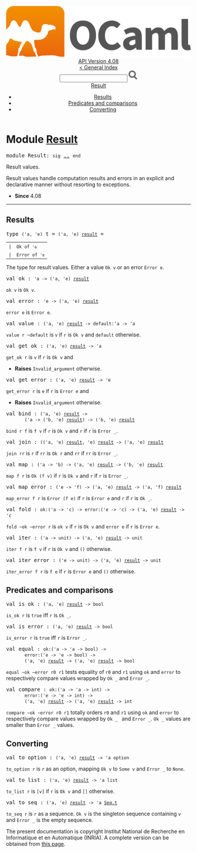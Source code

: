 <!-- ((! set title API !)) ((! set documentation !)) ((! set api !)) ((! set nobreadcrumb !)) -->
<div class="api"><header><nav class="toc brand"><a class="brand" href="https://ocaml.org/"><img src="colour-logo-gray.svg" class="svg" alt="OCaml"></a></nav><nav class="toc"><div class="toc_version"><a href="/docs" id="version-select">API Version 4.08</a></div><a href="index.html">&lt; General Index</a><div class="api_search"><input type="text" name="apisearch" id="api_search" oninput="mySearch(false);" onkeypress="this.oninput();" onclick="this.oninput();" onpaste="this.oninput();">
<img src="search_icon.svg" alt="Search" class="svg" onclick="mySearch(false)"></div>
<div id="search_results"></div><div class="toc_title"><a href="#top">Result</a></div><ul><li><a href="#results">Results</a></li><li><a href="#preds">Predicates and comparisons</a></li><li><a href="#convert">Converting</a></li></ul></nav></header>

<h1>Module <a href="type_Result.html">Result</a></h1>

<pre><span id="MODULEResult"><span class="keyword">module</span> Result</span>: <code class="code"><span class="keyword">sig</span></code> <a href="Result.html">..</a> <code class="code"><span class="keyword">end</span></code></pre><div class="info module top">
<div class="info-desc">
<p>Result values.</p>

<p>Result values handle computation results and errors in an explicit
    and declarative manner without resorting to exceptions.</p>
</div>
<ul class="info-attributes">
<li><b>Since</b> 4.08</li>
</ul>
</div>
<hr width="100%">
<h2 id="results">Results</h2>
<pre><span id="TYPEt"><span class="keyword">type</span> <code class="type">('a, 'e)</code> t</span> = <code class="type">('a, 'e) <a href="Stdlib.html#TYPEresult">result</a></code> = </pre><table class="typetable">
<tbody><tr>
<td align="left" valign="top">
<code><span class="keyword">|</span></code></td>
<td align="left" valign="top">
<code><span id="TYPEELTt.Ok"><span class="constructor">Ok</span></span> <span class="keyword">of</span> <code class="type">'a</code></code></td>

</tr>
<tr>
<td align="left" valign="top">
<code><span class="keyword">|</span></code></td>
<td align="left" valign="top">
<code><span id="TYPEELTt.Error"><span class="constructor">Error</span></span> <span class="keyword">of</span> <code class="type">'e</code></code></td>

</tr></tbody></table>

<div class="info ">
<div class="info-desc">
<p>The type for result values. Either a value <code class="code"><span class="constructor">Ok</span>&nbsp;v</code> or an error <code class="code"><span class="constructor">Error</span>&nbsp;e</code>.</p>
</div>
</div>


<pre><span id="VALok"><span class="keyword">val</span> ok</span> : <code class="type">'a -&gt; ('a, 'e) <a href="Stdlib.html#TYPEresult">result</a></code></pre><div class="info ">
<div class="info-desc">
<p><code class="code">ok&nbsp;v</code> is <code class="code"><span class="constructor">Ok</span>&nbsp;v</code>.</p>
</div>
</div>

<pre><span id="VALerror"><span class="keyword">val</span> error</span> : <code class="type">'e -&gt; ('a, 'e) <a href="Stdlib.html#TYPEresult">result</a></code></pre><div class="info ">
<div class="info-desc">
<p><code class="code">error&nbsp;e</code> is <code class="code"><span class="constructor">Error</span>&nbsp;e</code>.</p>
</div>
</div>

<pre><span id="VALvalue"><span class="keyword">val</span> value</span> : <code class="type">('a, 'e) <a href="Stdlib.html#TYPEresult">result</a> -&gt; default:'a -&gt; 'a</code></pre><div class="info ">
<div class="info-desc">
<p><code class="code">value&nbsp;r&nbsp;~default</code> is <code class="code">v</code> if <code class="code">r</code> is <code class="code"><span class="constructor">Ok</span>&nbsp;v</code> and <code class="code">default</code> otherwise.</p>
</div>
</div>

<pre><span id="VALget_ok"><span class="keyword">val</span> get_ok</span> : <code class="type">('a, 'e) <a href="Stdlib.html#TYPEresult">result</a> -&gt; 'a</code></pre><div class="info ">
<div class="info-desc">
<p><code class="code">get_ok&nbsp;r</code> is <code class="code">v</code> if <code class="code">r</code> is <code class="code"><span class="constructor">Ok</span>&nbsp;v</code> and</p>
</div>
<ul class="info-attributes">
<li><b>Raises</b> <code>Invalid_argument</code> otherwise.</li>
</ul>
</div>

<pre><span id="VALget_error"><span class="keyword">val</span> get_error</span> : <code class="type">('a, 'e) <a href="Stdlib.html#TYPEresult">result</a> -&gt; 'e</code></pre><div class="info ">
<div class="info-desc">
<p><code class="code">get_error&nbsp;r</code> is <code class="code">e</code> if <code class="code">r</code> is <code class="code"><span class="constructor">Error</span>&nbsp;e</code> and</p>
</div>
<ul class="info-attributes">
<li><b>Raises</b> <code>Invalid_argument</code> otherwise.</li>
</ul>
</div>

<pre><span id="VALbind"><span class="keyword">val</span> bind</span> : <code class="type">('a, 'e) <a href="Stdlib.html#TYPEresult">result</a> -&gt;<br>       ('a -&gt; ('b, 'e) <a href="Stdlib.html#TYPEresult">result</a>) -&gt; ('b, 'e) <a href="Stdlib.html#TYPEresult">result</a></code></pre><div class="info ">
<div class="info-desc">
<p><code class="code">bind&nbsp;r&nbsp;f</code> is <code class="code">f&nbsp;v</code> if <code class="code">r</code> is <code class="code"><span class="constructor">Ok</span>&nbsp;v</code> and <code class="code">r</code> if <code class="code">r</code> is <code class="code"><span class="constructor">Error</span>&nbsp;_</code>.</p>
</div>
</div>

<pre><span id="VALjoin"><span class="keyword">val</span> join</span> : <code class="type">(('a, 'e) <a href="Stdlib.html#TYPEresult">result</a>, 'e) <a href="Stdlib.html#TYPEresult">result</a> -&gt; ('a, 'e) <a href="Stdlib.html#TYPEresult">result</a></code></pre><div class="info ">
<div class="info-desc">
<p><code class="code">join&nbsp;rr</code> is <code class="code">r</code> if <code class="code">rr</code> is <code class="code"><span class="constructor">Ok</span>&nbsp;r</code> and <code class="code">rr</code> if <code class="code">rr</code> is <code class="code"><span class="constructor">Error</span>&nbsp;_</code>.</p>
</div>
</div>

<pre><span id="VALmap"><span class="keyword">val</span> map</span> : <code class="type">('a -&gt; 'b) -&gt; ('a, 'e) <a href="Stdlib.html#TYPEresult">result</a> -&gt; ('b, 'e) <a href="Stdlib.html#TYPEresult">result</a></code></pre><div class="info ">
<div class="info-desc">
<p><code class="code">map&nbsp;f&nbsp;r</code> is <code class="code"><span class="constructor">Ok</span>&nbsp;(f&nbsp;v)</code> if <code class="code">r</code> is <code class="code"><span class="constructor">Ok</span>&nbsp;v</code> and <code class="code">r</code> if <code class="code">r</code> is <code class="code"><span class="constructor">Error</span>&nbsp;_</code>.</p>
</div>
</div>

<pre><span id="VALmap_error"><span class="keyword">val</span> map_error</span> : <code class="type">('e -&gt; 'f) -&gt; ('a, 'e) <a href="Stdlib.html#TYPEresult">result</a> -&gt; ('a, 'f) <a href="Stdlib.html#TYPEresult">result</a></code></pre><div class="info ">
<div class="info-desc">
<p><code class="code">map_error&nbsp;f&nbsp;r</code> is <code class="code"><span class="constructor">Error</span>&nbsp;(f&nbsp;e)</code> if <code class="code">r</code> is <code class="code"><span class="constructor">Error</span>&nbsp;e</code> and <code class="code">r</code> if
    <code class="code">r</code> is <code class="code"><span class="constructor">Ok</span>&nbsp;_</code>.</p>
</div>
</div>

<pre><span id="VALfold"><span class="keyword">val</span> fold</span> : <code class="type">ok:('a -&gt; 'c) -&gt; error:('e -&gt; 'c) -&gt; ('a, 'e) <a href="Stdlib.html#TYPEresult">result</a> -&gt; 'c</code></pre><div class="info ">
<div class="info-desc">
<p><code class="code">fold&nbsp;~ok&nbsp;~error&nbsp;r</code> is <code class="code">ok&nbsp;v</code> if <code class="code">r</code> is <code class="code"><span class="constructor">Ok</span>&nbsp;v</code> and <code class="code">error&nbsp;e</code> if <code class="code">r</code>
    is <code class="code"><span class="constructor">Error</span>&nbsp;e</code>.</p>
</div>
</div>

<pre><span id="VALiter"><span class="keyword">val</span> iter</span> : <code class="type">('a -&gt; unit) -&gt; ('a, 'e) <a href="Stdlib.html#TYPEresult">result</a> -&gt; unit</code></pre><div class="info ">
<div class="info-desc">
<p><code class="code">iter&nbsp;f&nbsp;r</code> is <code class="code">f&nbsp;v</code> if <code class="code">r</code> is <code class="code"><span class="constructor">Ok</span>&nbsp;v</code> and <code class="code">()</code> otherwise.</p>
</div>
</div>

<pre><span id="VALiter_error"><span class="keyword">val</span> iter_error</span> : <code class="type">('e -&gt; unit) -&gt; ('a, 'e) <a href="Stdlib.html#TYPEresult">result</a> -&gt; unit</code></pre><div class="info ">
<div class="info-desc">
<p><code class="code">iter_error&nbsp;f&nbsp;r</code> is <code class="code">f&nbsp;e</code> if <code class="code">r</code> is <code class="code"><span class="constructor">Error</span>&nbsp;e</code> and <code class="code">()</code> otherwise.</p>
</div>
</div>
<h2 id="preds">Predicates and comparisons</h2>
<pre><span id="VALis_ok"><span class="keyword">val</span> is_ok</span> : <code class="type">('a, 'e) <a href="Stdlib.html#TYPEresult">result</a> -&gt; bool</code></pre><div class="info ">
<div class="info-desc">
<p><code class="code">is_ok&nbsp;r</code> is <code class="code"><span class="keyword">true</span></code> iff <code class="code">r</code> is <code class="code"><span class="constructor">Ok</span>&nbsp;_</code>.</p>
</div>
</div>

<pre><span id="VALis_error"><span class="keyword">val</span> is_error</span> : <code class="type">('a, 'e) <a href="Stdlib.html#TYPEresult">result</a> -&gt; bool</code></pre><div class="info ">
<div class="info-desc">
<p><code class="code">is_error&nbsp;r</code> is <code class="code"><span class="keyword">true</span></code> iff <code class="code">r</code> is <code class="code"><span class="constructor">Error</span>&nbsp;_</code>.</p>
</div>
</div>

<pre><span id="VALequal"><span class="keyword">val</span> equal</span> : <code class="type">ok:('a -&gt; 'a -&gt; bool) -&gt;<br>       error:('e -&gt; 'e -&gt; bool) -&gt;<br>       ('a, 'e) <a href="Stdlib.html#TYPEresult">result</a> -&gt; ('a, 'e) <a href="Stdlib.html#TYPEresult">result</a> -&gt; bool</code></pre><div class="info ">
<div class="info-desc">
<p><code class="code">equal&nbsp;~ok&nbsp;~error&nbsp;r0&nbsp;r1</code> tests equality of <code class="code">r0</code> and <code class="code">r1</code> using <code class="code">ok</code>
    and <code class="code">error</code> to respectively compare values wrapped by <code class="code"><span class="constructor">Ok</span>&nbsp;_</code> and
    <code class="code"><span class="constructor">Error</span>&nbsp;_</code>.</p>
</div>
</div>

<pre><span id="VALcompare"><span class="keyword">val</span> compare</span> : <code class="type">ok:('a -&gt; 'a -&gt; int) -&gt;<br>       error:('e -&gt; 'e -&gt; int) -&gt;<br>       ('a, 'e) <a href="Stdlib.html#TYPEresult">result</a> -&gt; ('a, 'e) <a href="Stdlib.html#TYPEresult">result</a> -&gt; int</code></pre><div class="info ">
<div class="info-desc">
<p><code class="code">compare&nbsp;~ok&nbsp;~error&nbsp;r0&nbsp;r1</code> totally orders <code class="code">r0</code> and <code class="code">r1</code> using <code class="code">ok</code> and
    <code class="code">error</code> to respectively compare values wrapped by <code class="code"><span class="constructor">Ok</span>&nbsp;_&nbsp;</code> and <code class="code"><span class="constructor">Error</span>&nbsp;_</code>.
    <code class="code"><span class="constructor">Ok</span>&nbsp;_</code> values are smaller than <code class="code"><span class="constructor">Error</span>&nbsp;_</code> values.</p>
</div>
</div>
<h2 id="convert">Converting</h2>
<pre><span id="VALto_option"><span class="keyword">val</span> to_option</span> : <code class="type">('a, 'e) <a href="Stdlib.html#TYPEresult">result</a> -&gt; 'a option</code></pre><div class="info ">
<div class="info-desc">
<p><code class="code">to_option&nbsp;r</code> is <code class="code">r</code> as an option, mapping <code class="code"><span class="constructor">Ok</span>&nbsp;v</code> to <code class="code"><span class="constructor">Some</span>&nbsp;v</code> and
    <code class="code"><span class="constructor">Error</span>&nbsp;_</code> to <code class="code"><span class="constructor">None</span></code>.</p>
</div>
</div>

<pre><span id="VALto_list"><span class="keyword">val</span> to_list</span> : <code class="type">('a, 'e) <a href="Stdlib.html#TYPEresult">result</a> -&gt; 'a list</code></pre><div class="info ">
<div class="info-desc">
<p><code class="code">to_list&nbsp;r</code> is <code class="code">[v]</code> if <code class="code">r</code> is <code class="code"><span class="constructor">Ok</span>&nbsp;v</code> and <code class="code">[]</code> otherwise.</p>
</div>
</div>

<pre><span id="VALto_seq"><span class="keyword">val</span> to_seq</span> : <code class="type">('a, 'e) <a href="Stdlib.html#TYPEresult">result</a> -&gt; 'a <a href="Seq.html#TYPEt">Seq.t</a></code></pre><div class="info ">
<div class="info-desc">
<p><code class="code">to_seq&nbsp;r</code> is <code class="code">r</code> as a sequence. <code class="code"><span class="constructor">Ok</span>&nbsp;v</code> is the singleton sequence
    containing <code class="code">v</code> and <code class="code"><span class="constructor">Error</span>&nbsp;_</code> is the empty sequence.</p>
</div>
</div>

<div class="copyright">The present documentation is copyright Institut National de Recherche en Informatique et en Automatique (INRIA). A complete version can be obtained from <a href="http://caml.inria.fr/pub/docs/manual-ocaml/">this page</a>.</div></div>